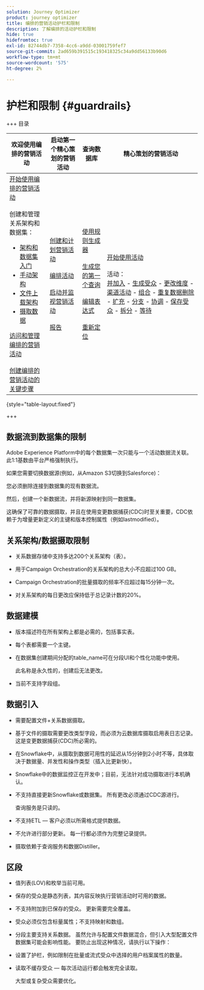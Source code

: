 ```yaml
---
solution: Journey Optimizer
product: journey optimizer
title: 编排的营销活动护栏和限制
description: 了解编排的活动护栏和限制
hide: true
hidefromtoc: true
exl-id: 82744db7-7358-4cc6-a9dd-03001759fef7
source-git-commit: 2ad659b391515c193418325c34a9dd56133b90d6
workflow-type: tm+mt
source-wordcount: '575'
ht-degree: 2%

---
```


# 护栏和限制 {#guardrails}

+++ 目录

| 欢迎使用编排的营销活动 | 启动第一个精心策划的营销活动 | 查询数据库 | 精心策划的营销活动 |
|---|---|---|---|
| [开始使用编排的营销活动](gs-orchestrated-campaigns.md)<br/><br/>创建和管理关系架构和数据集：</br> <ul><li>[架构和数据集入门](gs-schemas.md)</li><li>[手动架构](manual-schema.md)</li><li>[文件上载架构](file-upload-schema.md)</li><li>[摄取数据](ingest-data.md)</li></ul>[访问和管理编排的营销活动](access-manage-orchestrated-campaigns.md)<br/><br/>[创建编排的营销活动的关键步骤](gs-campaign-creation.md) | [创建和计划营销活动](create-orchestrated-campaign.md)<br/><br/>[编排活动](orchestrate-activities.md)<br/><br/>[启动并监视营销活动](start-monitor-campaigns.md)<br/><br/>[报告](reporting-campaigns.md) | [使用规则生成器](orchestrated-rule-builder.md)<br/><br/>[生成您的第一个查询](build-query.md)<br/><br/>[编辑表达式](edit-expressions.md)<br/><br/>[重新定位](retarget.md) | [开始使用活动](activities/about-activities.md)<br/><br/>活动：<br/>[并加入](activities/and-join.md) - [生成受众](activities/build-audience.md) - [更改维度](activities/change-dimension.md) - [渠道活动](activities/channels.md) - [组合](activities/combine.md) - [重复数据删除](activities/deduplication.md) - [扩充](activities/enrichment.md) - [分支](activities/fork.md) - [协调](activities/reconciliation.md) - [保存受众](activities/save-audience.md) - [拆分](activities/split.md) - [等待](activities/wait.md) |

{style="table-layout:fixed"}

+++

## 数据流到数据集的限制

Adobe Experience Platform中的每个数据集一次只能与一个活动数据流关联。 此1:1基数由平台严格强制执行。

如果您需要切换数据源(例如，从Amazon S3切换到Salesforce)：

您必须删除连接到数据集的现有数据流。

然后，创建一个新数据流，并将新源映射到同一数据集。

这确保了可靠的数据摄取，并且在使用变更数据捕获(CDC)时至关重要，CDC依赖于为增量更新定义的主键和版本控制属性（例如lastmodified）。


## 关系架构/数据摄取限制

* 关系数据存储中支持多达200个关系架构（表）。

* 用于Campaign Orchestration的关系架构的总大小不应超过100 GB。

* Campaign Orchestration的批量摄取的频率不应超过每15分钟一次。

* 对关系架构的每日更改应保持低于总记录计数的20%。

## 数据建模

* 版本描述符在所有架构上都是必需的，包括事实表。

* 每个表都需要一个主键。

* 在数据集创建期间分配的table_name可在分段UI和个性化功能中使用。

  此名称是永久性的，创建后无法更改。

* 当前不支持字段组。

## 数据引入

* 需要配置文件+关系数据摄取。

* 基于文件的摄取需要更改类型字段，而必须为云数据库摄取启用表日志记录。 这是变更数据捕获(CDC)所必需的。

* 在Snowflake中，从摄取到数据可用性的延迟从15分钟到2小时不等，具体取决于数据量、并发性和操作类型（插入比更新快）。

* Snowflake中的数据监控正在开发中；目前，无法针对成功摄取进行本机确认。

* 不支持直接更新Snowflake或数据集。 所有更改必须通过CDC源进行。

  查询服务是只读的。

* 不支持ETL — 客户必须以所需格式提供数据。

* 不允许进行部分更新。 每一行都必须作为完整记录提供。

* 摄取依赖于查询服务和数据Distiller。

## 区段

* 值列表(LOV)和枚举当前可用。

* 保存的受众是静态列表，其内容反映执行营销活动时可用的数据。

* 不支持附加到已保存的受众。 更新需要完全覆盖。

* 受众必须仅包含标量属性；不支持映射和数组。

* 分段主要支持关系数据。 虽然允许与配置文件数据混合，但引入大型配置文件数据集可能会影响性能。 要防止出现这种情况，请执行以下操作：

* 设置了护栏，例如限制在批量或流式受众中选择的用户档案属性的数量。

* 读取不缓存受众 — 每次活动运行都会触发完全读取。

  大型或复杂受众需要优化。